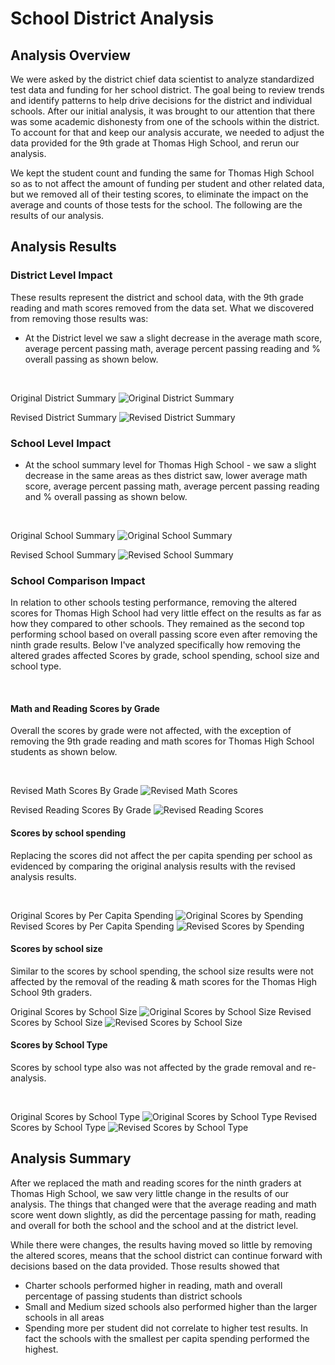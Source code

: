 # School District Analysis

## Analysis Overview 
We were asked by the district chief data scientist to analyze standardized test data and funding for her school district. The goal being to review trends and identify patterns to help drive decisions for the district and individual schools. After our initial analysis, it was brought to our attention that there was some academic dishonesty from one of the schools within the district. To account for that and keep our analysis accurate, we needed to adjust the data provided for the 9th grade at Thomas High School, and rerun our analysis. 

We kept the student count and funding the same for Thomas High School so as to not affect the amount of funding per student and other related data, but we removed all of their testing scores, to eliminate the impact on the average and counts of those tests for the school. The following are the results of our analysis. 


## Analysis Results

### District Level Impact
These results represent the district and school data, with the 9th grade reading and math scores removed from the data set. What we discovered from removing those results was: 


* At the District level we saw a slight decrease in the average math score, average percent passing math, average percent passing reading and % overall passing as shown below. 

<br>

Original District Summary
![Original District Summary](https://github.com/jmmadson/School_District_Analysis/blob/master/Resources/Original_District_Summary.png) 

Revised District Summary
![Revised District Summary](https://github.com/jmmadson/School_District_Analysis/blob/master/Resources/Revised_District_Summary.png)


### School Level Impact
* At the school summary level for Thomas High School - we saw a slight decrease in the same areas as thes district saw, lower average math score, average percent passing math, average percent passing reading and % overall passing as shown below. 

<br>

Original School Summary
![Original School Summary](https://github.com/jmmadson/School_District_Analysis/blob/master/Resources/Original_THS_School_Summary.png) 

Revised School Summary
![Revised School Summary](https://github.com/jmmadson/School_District_Analysis/blob/master/Resources/Revised_THS_School_Summary.png)


### School Comparison Impact
In relation to other schools testing performance, removing the altered scores for Thomas High School had very little effect on the results as far as how they compared to other schools. They remained as the second top performing school based on overall passing score even after removing the ninth grade results. Below I've analyzed specifically how removing the altered grades affected Scores by grade, school spending, school size and school type. 

<br>

#### Math and Reading Scores by Grade
Overall the scores by grade were not affected, with the exception of removing the 9th grade reading and math scores for Thomas High School students as shown below. 

<br>

Revised Math Scores By Grade
![Revised Math Scores](https://github.com/jmmadson/School_District_Analysis/blob/master/Resources/Revised_Math_Scores_Grade.png)

Revised Reading Scores By Grade 
![Revised Reading Scores](https://github.com/jmmadson/School_District_Analysis/blob/master/Resources/Scores_Reading_Grade.png)

#### Scores by school spending
Replacing the scores did not affect the per capita spending per school as evidenced by comparing the original analysis results with the revised analysis results. 

<br>

Original Scores by Per Capita Spending 
![Original Scores by Spending](https://github.com/jmmadson/School_District_Analysis/blob/master/Resources/Original_PerCapita_Spending.png)
Revised Scores by Per Capita Spending 
![Revised Scores by Spending](https://github.com/jmmadson/School_District_Analysis/blob/master/Resources/Revised_PerCapita_Spending.png)

#### Scores by school size
Similar to the scores by school spending, the school size results were not affected by the removal of the reading & math scores for the Thomas High School 9th graders. 
<br>

Original Scores by School Size 
![Original Scores by School Size](https://github.com/jmmadson/School_District_Analysis/blob/master/Resources/Original_Scores_Size.png)
Revised Scores by School Size 
![Revised Scores by School Size](https://github.com/jmmadson/School_District_Analysis/blob/master/Resources/Revised_Scores_Size.png)

#### Scores by School Type
Scores by school type also was not affected by the grade removal and re-analysis. 

<br>

Original Scores by School Type 
![Original Scores by School Type](https://github.com/jmmadson/School_District_Analysis/blob/master/Resources/Original_Scores_Type.png)
Revised Scores by School Type 
![Revised Scores by School Type](https://github.com/jmmadson/School_District_Analysis/blob/master/Resources/Revised_Scores_Type.png)


## Analysis Summary 
After we replaced the math and reading scores for the ninth graders at Thomas High School, we saw very little change in the results of our analysis. The things that changed were that the average reading and math score went down slightly, as did the percentage passing for math, reading and overall for both the school and the school and at the district level. 

While there were changes, the results having moved so little by removing the altered scores, means that the school district can continue forward with decisions based on the data provided. Those results showed that 
* Charter schools performed higher in reading, math and overall percentage of passing students than district schools
* Small and Medium sized schools also performed higher than the larger schools in all areas
* Spending more per student did not correlate to higher test results. In fact the schools with the smallest per capita spending performed the highest. 

